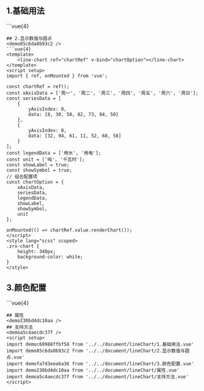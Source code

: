 ## 1.基础用法
<democ69988ffbf58 />
```vue{4}
<template>
    <line-chart ref="chartRef" v-bind="chartOption"></line-chart>
</template>
<script setup>
import { ref, onMounted } from 'vue';

const chartRef = ref();
const xAxisData = ['周一', '周二', '周三', '周四', '周五', '周六', '周日'];
const seriesData = [
    {
        yAxisIndex: 0,
        data: [8, 30, 50, 82, 73, 84, 50]
    },
    {
        yAxisIndex: 0,
        data: [32, 94, 61, 11, 52, 68, 58]
    },
    {
        yAxisIndex: 1,
        data: [30, 44, 56, 24, 42, 58, 45]
    }
];
const legendData = ['用水', '用电', '用工'];
const unit = ['吨', '千瓦时', '人'];
const yAxisName = ['左侧y轴', '右侧y轴'];
// 组合配置项
const chartOption = {
    xAxisData,
    seriesData,
    legendData,
    unit,
    yAxisName,
    showSplitLine: false
};

onMounted(() => chartRef.value.renderChart());
</script>
<style lang="scss" scoped>
.zrx-chart {
    height: 340px;
    background-color: white;
}
</style>

```
## 2.显示数值与圆点
<demo85c6da8b93c2 />
```vue{4}
<template>
    <line-chart ref="chartRef" v-bind="chartOption"></line-chart>
</template>
<script setup>
import { ref, onMounted } from 'vue';

const chartRef = ref();
const xAxisData = ['周一', '周二', '周三', '周四', '周五', '周六', '周日'];
const seriesData = [
    {
        yAxisIndex: 0,
        data: [8, 30, 50, 82, 73, 84, 50]
    },
    {
        yAxisIndex: 0,
        data: [32, 94, 61, 11, 52, 68, 58]
    }
];
const legendData = ['用水', '用电'];
const unit = ['吨', '千瓦时'];
const showLabel = true;
const showSymbol = true;
// 组合配置项
const chartOption = {
    xAxisData,
    seriesData,
    legendData,
    showLabel,
    showSymbol,
    unit
};

onMounted(() => chartRef.value.renderChart());
</script>
<style lang="scss" scoped>
.zrx-chart {
    height: 340px;
    background-color: white;
}
</style>

```
## 3.颜色配置
<demofa7d3eea6a36 />
```vue{4}
<template>
    <line-chart ref="chartRef" v-bind="chartOption"></line-chart>
</template>
<script setup>
import { ref, onMounted } from 'vue';

const chartRef = ref();
const xAxisData = ['周一', '周二', '周三', '周四', '周五', '周六', '周日'];
const seriesData = [
    {
        yAxisIndex: 0,
        data: [8, 30, 50, 82, 73, 84, 50]
    },
    {
        yAxisIndex: 0,
        data: [32, 94, 61, 11, 52, 68, 58]
    }
];
const legendData = ['用水', '用电'];
const unit = ['吨', '千瓦时'];
const color = ['green', 'red'];
const smooth = false;
// 组合配置项
const chartOption = {
    xAxisData,
    seriesData,
    legendData,
    unit,
    color,
    smooth
};

onMounted(() => chartRef.value.renderChart());
</script>
<style lang="scss" scoped>
.zrx-chart {
    height: 340px;
    background-color: white;
}
</style>

```
## 属性
<demo230bd4dc10aa />
## 支持方法
<demoa5c4aecdc37f />
<script setup>
import democ69988ffbf58 from '../../document/lineChart/1.基础用法.vue'
import demo85c6da8b93c2 from '../../document/lineChart/2.显示数值与圆点.vue'
import demofa7d3eea6a36 from '../../document/lineChart/3.颜色配置.vue'
import demo230bd4dc10aa from '../../document/lineChart/属性.vue'
import demoa5c4aecdc37f from '../../document/lineChart/支持方法.vue'
</script>